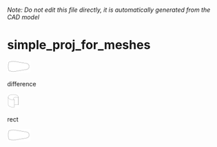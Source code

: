 ###### Note: Do not edit this file directly, it is automatically generated from the CAD model

# simple_proj_for_meshes

![](/project.svg)



 difference 

![readme](/readme1719763187983.svg)



rect 

![readme](/readme1719763234362.svg)





